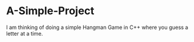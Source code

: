 # A-Simple-Project
I am thinking of doing a simple Hangman Game in C++ where you guess a letter at a time.
